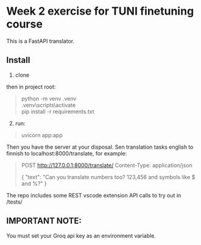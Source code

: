 # Week 2 exercise for TUNI finetuning course

This is a FastAPI translator.

## Install

1. clone

then in project root:<br>
>python -m venv .venv<br>
>.venv\scripts\activate<br>
>pip install -r requirements.txt<br>

2. run:
>uvicorn app:app

Then you have the server at your disposal. Sen translation tasks english to finnish to localhost:8000/translate, for example:
>POST http://127.0.0.1:8000/translate/
>Content-Type: application/json
>
>{
>  "text": "Can you translate numbers too? 123,456 and symbols like $ and %?"
>}

The repo includes some REST vscode extension API calls to try out in /tests/

## IMPORTANT NOTE:
You must set your Groq api key as an environment variable.
